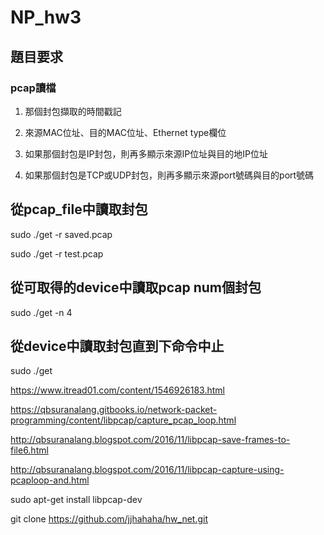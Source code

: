 # NP_hw3
## 題目要求
### pcap讀檔

1. 那個封包擷取的時間戳記

2. 來源MAC位址、目的MAC位址、Ethernet type欄位

3. 如果那個封包是IP封包，則再多顯示來源IP位址與目的地IP位址

4. 如果那個封包是TCP或UDP封包，則再多顯示來源port號碼與目的port號碼


## 從pcap_file中讀取封包

sudo ./get -r saved.pcap

sudo ./get -r test.pcap


## 從可取得的device中讀取pcap num個封包
sudo ./get -n 4

## 從device中讀取封包直到下命令中止
sudo ./get


https://www.itread01.com/content/1546926183.html

https://qbsuranalang.gitbooks.io/network-packet-programming/content/libpcap/capture_pcap_loop.html

http://qbsuranalang.blogspot.com/2016/11/libpcap-save-frames-to-file6.html

http://qbsuranalang.blogspot.com/2016/11/libpcap-capture-using-pcaploop-and.html

sudo apt-get install libpcap-dev


git clone https://github.com/jjhahaha/hw_net.git
